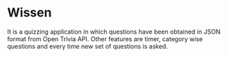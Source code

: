 # Wissen
It is a quizzing application in which questions have been obtained in JSON format from Open Trivia API. Other features are timer, category wise questions and every time new set of questions is asked.
 
